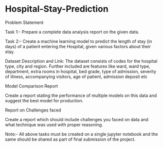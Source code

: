# Hospital-Stay-Prediction

Problem Statement

Task 1:- Prepare a complete data analysis report on the given data.

Task 2:- Create a machine learning model to predict the length of stay (in days) of a patient entering the Hospital, given various factors about their stay.

Dataset Description and Link:
The dataset consists of codes for the hospital type, city and region. Further included are features like ward, ward type, department, extra rooms in hospital, bed grade, type of admission, severity of illness, accompanying visitors, age of patient, admission deposit etc

Model Comparison Report

Create a report stating the performance of multiple models on this data and suggest the best model for production.

Report on Challenges faced

Create a report which should include challenges you faced on data and what technique was used with proper reasoning.

Note:- All above tasks must be created on a single jupyter notebook and  the same should be shared as part of final submission of the project.
